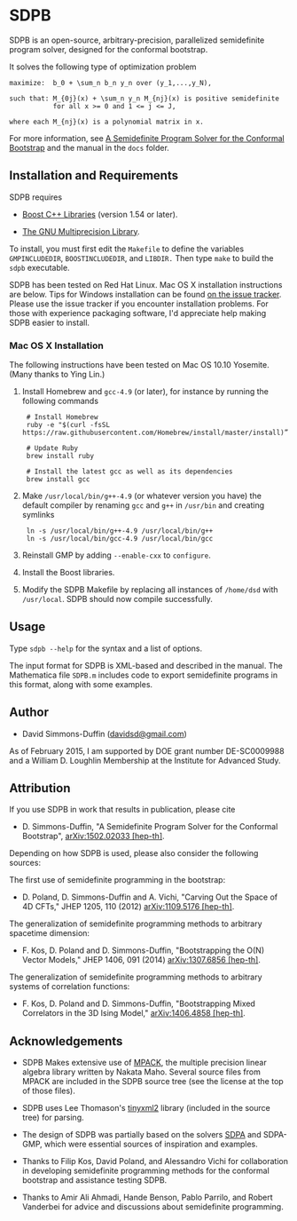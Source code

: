 # SDPB

SDPB is an open-source, arbitrary-precision, parallelized semidefinite
program solver, designed for the conformal bootstrap.

It solves the following type of optimization problem

```
maximize:  b_0 + \sum_n b_n y_n over (y_1,...,y_N),

such that: M_{0j}(x) + \sum_n y_n M_{nj}(x) is positive semidefinite
           for all x >= 0 and 1 <= j <= J,

where each M_{nj}(x) is a polynomial matrix in x.
```

For more information, see [A Semidefinite Program Solver for the Conformal Bootstrap](http://arxiv.org/abs/1502.02033)
and the manual in the `docs` folder.

## Installation and Requirements

SDPB requires

- [Boost C++ Libraries](http://www.boost.org/) (version 1.54 or later).

- [The GNU Multiprecision Library](https://gmplib.org/).

To install, you must first edit the `Makefile` to define the variables
`GMPINCLUDEDIR`, `BOOSTINCLUDEDIR`, and `LIBDIR.` Then type `make` to
build the `sdpb` executable.

SDPB has been tested on Red Hat Linux. Mac OS X installation instructions are below. Tips for Windows installation can be found [on the issue tracker](https://github.com/davidsd/sdpb/issues/1).
Please use the issue tracker if you encounter
installation problems. For those with experience packaging software,
I'd appreciate help making SDPB easier to install.

### Mac OS X Installation

The following instructions have been tested on Mac OS 10.10 Yosemite.  (Many thanks to Ying Lin.)

1. Install Homebrew and `gcc-4.9` (or later), for instance by running the following commands

        # Install Homebrew
        ruby -e "$(curl -fsSL https://raw.githubusercontent.com/Homebrew/install/master/install)”

        # Update Ruby
        brew install ruby

        # Install the latest gcc as well as its dependencies
        brew install gcc

2. Make `/usr/local/bin/g++-4.9` (or whatever version you have) the default compiler by renaming `gcc` and `g++` in `/usr/bin` and creating symlinks

        ln -s /usr/local/bin/g++-4.9 /usr/local/bin/g++
        ln -s /usr/local/bin/gcc-4.9 /usr/local/bin/gcc

3. Reinstall GMP by adding `--enable-cxx` to `configure`.

4. Install the Boost libraries.

5. Modify the SDPB Makefile by replacing all instances of `/home/dsd`
with `/usr/local`.  SDPB should now compile successfully.

## Usage

Type `sdpb --help` for the syntax and a list of options.

The input format for SDPB is XML-based and described in the manual.
The Mathematica file `SDPB.m` includes code to export semidefinite
programs in this format, along with some examples.

## Author

- David Simmons-Duffin (davidsd@gmail.com)

As of February 2015, I am supported by DOE grant number DE-SC0009988
and a William D. Loughlin Membership at the Institute for Advanced
Study.

## Attribution

If you use SDPB in work that results in publication, please cite

- D. Simmons-Duffin, "A Semidefinite Program Solver for the
  Conformal Bootstrap", [arXiv:1502.02033 \[hep-th\]](http://arxiv.org/abs/1502.02033).

Depending on how SDPB is used, please also consider the following sources:

The first use of semidefinite programming in the bootstrap:

- D. Poland, D. Simmons-Duffin and A. Vichi, "Carving Out the Space of
  4D CFTs," JHEP 1205, 110 (2012) [arXiv:1109.5176 \[hep-th\]](http://arxiv.org/abs/1109.5176).

The generalization of semidefinite programming methods to arbitrary
spacetime dimension:

- F. Kos, D. Poland and D. Simmons-Duffin, "Bootstrapping the O(N)
  Vector Models," JHEP 1406, 091 (2014) [arXiv:1307.6856 \[hep-th\]](http://arxiv.org/abs/1307.6856).

The generalization of semidefinite programming methods to arbitrary
systems of correlation functions:

- F. Kos, D. Poland and D. Simmons-Duffin, "Bootstrapping Mixed
  Correlators in the 3D Ising Model," [arXiv:1406.4858 \[hep-th\]](http://arxiv.org/abs/1406.4858).

## Acknowledgements

- SDPB Makes extensive use of [MPACK](http://mplapack.sourceforge.net/), the multiple precision linear algebra library written by Nakata Maho.  Several source files from MPACK are included in the SDPB source tree (see the license at the top of those files).

- SDPB uses Lee Thomason's [tinyxml2](http://www.grinninglizard.com/tinyxml2/) library (included in the source tree) for parsing.

- The design of SDPB was partially based on the solvers [SDPA](http://sdpa.sourceforge.net/) and SDPA-GMP, which were essential sources of inspiration and examples.

- Thanks to Filip Kos, David Poland, and Alessandro Vichi for collaboration in developing semidefinite programming methods for the conformal bootstrap and assistance testing SDPB.

- Thanks to Amir Ali Ahmadi, Hande Benson, Pablo Parrilo, and Robert Vanderbei for advice and discussions about semidefinite programming.
